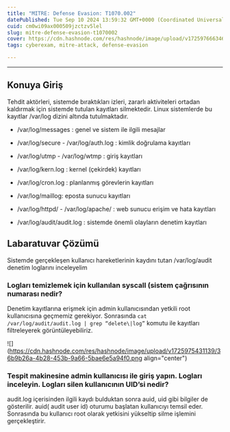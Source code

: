 ```yaml
---
title: "MITRE: Defense Evasion: T1070.002"
datePublished: Tue Sep 10 2024 13:59:32 GMT+0000 (Coordinated Universal Time)
cuid: cm0wi09ax000509jzctzv5lel
slug: mitre-defense-evasion-t1070002
cover: https://cdn.hashnode.com/res/hashnode/image/upload/v1725976663465/9035f297-f233-49fb-9fd2-7114ccbdbf4d.png
tags: cyberexam, mitre-attack, defense-evasion

---
```


---

## Konuya Giriş

Tehdit aktörleri, sistemde bıraktıkları izleri, zararlı aktiviteleri ortadan kaldırmak için sistemde tutulan kayıtları silmektedir. Linux sistemlerde bu kayıtlar /var/log dizini altında tutulmaktadır.

* /var/log/messages : genel ve sistem ile ilgili mesajlar
    
* /var/log/secure - /var/log/auth.log : kimlik doğrulama kayıtları
    
* /var/log/utmp - /var/log/wtmp : giriş kayıtları
    
* /var/log/kern.log : kernel (çekirdek) kayıtları
    
* /var/log/cron.log : planlanmış görevlerin kayıtları
    
* /var/log/maillog: eposta sunucu kayıtları
    
* /var/log/httpd/ - /var/log/apache/ : web sunucu erişim ve hata kayıtları
    
* /var/log/audit/audit.log : sistemde önemli olayların denetim kayıtları
    

## Labaratuvar Çözümü

Sistemde gerçekleşen kullanıcı hareketlerinin kaydını tutan /var/log/audit denetim loglarını inceleyelim

### Logları temizlemek için kullanılan syscall (sistem çağrısının numarası nedir?

Denetim kayıtlarına erişmek için admin kullanıcısından yetkili root kullanıcısına geçmemiz gerekiyor. Sonrasında `cat /var/log/audit/audit.log | grep “delete\|log”` komutu ile kayıtları filtreleyerek görüntüleyebiliriz.

![](https://cdn.hashnode.com/res/hashnode/image/upload/v1725975431139/36b9b26a-4b28-453b-9a66-5bae6e5a94f0.png align="center")

### Tespit makinesine admin kullanıcısı ile giriş yapın. Logları inceleyin. Logları silen kullanıcının UID’si nedir?

audit.log içerisinden ilgili kaydı bulduktan sonra auid, uid gibi bilgiler de gösterilir. auid( audit user id) oturumu başlatan kullanıcıyı temsil eder. Sonrasında bu kullanıcı root olarak yetkisini yükseltip silme işlemini gerçekleştirir.
